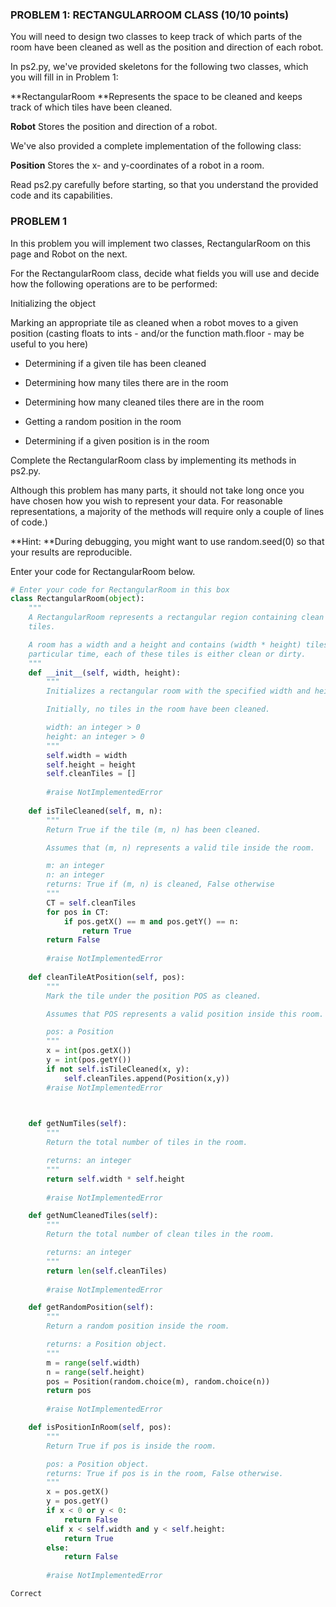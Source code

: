 ### PROBLEM 1: RECTANGULARROOM CLASS  (10/10 points)

You will need to design two classes to keep track of which parts of the room have been cleaned as well as the position and direction of each robot.

In ps2.py, we've provided skeletons for the following two classes, which you will fill in in Problem 1:

**RectangularRoom
**Represents the space to be cleaned and keeps track of which tiles have been cleaned.

**Robot**
Stores the position and direction of a robot.

We've also provided a complete implementation of the following class:

**Position**
Stores the x- and y-coordinates of a robot in a room.

Read ps2.py carefully before starting, so that you understand the provided code and its capabilities.

### PROBLEM 1

In this problem you will implement two classes, RectangularRoom on this page and Robot on the next.

For the RectangularRoom class, decide what fields you will use and decide how the following operations are to be performed:

Initializing the object

Marking an appropriate tile as cleaned when a robot moves to a given position (casting floats to ints - and/or the function math.floor - may be useful to you here)

- Determining if a given tile has been cleaned

- Determining how many tiles there are in the room

- Determining how many cleaned tiles there are in the room

- Getting a random position in the room

- Determining if a given position is in the room

Complete the RectangularRoom class by implementing its methods in ps2.py.

Although this problem has many parts, it should not take long once you have chosen how you wish to represent your data. For reasonable representations, a majority of the methods will require only a couple of lines of code.)

**Hint:
**During debugging, you might want to use random.seed(0) so that your results are reproducible.

Enter your code for RectangularRoom below.

```python
# Enter your code for RectangularRoom in this box
class RectangularRoom(object):
    """
    A RectangularRoom represents a rectangular region containing clean or dirty
    tiles.

    A room has a width and a height and contains (width * height) tiles. At any
    particular time, each of these tiles is either clean or dirty.
    """
    def __init__(self, width, height):
        """
        Initializes a rectangular room with the specified width and height.

        Initially, no tiles in the room have been cleaned.

        width: an integer > 0
        height: an integer > 0
        """
        self.width = width
        self.height = height
        self.cleanTiles = []
        
        #raise NotImplementedError
        
    def isTileCleaned(self, m, n):
        """
        Return True if the tile (m, n) has been cleaned.

        Assumes that (m, n) represents a valid tile inside the room.

        m: an integer
        n: an integer
        returns: True if (m, n) is cleaned, False otherwise
        """
        CT = self.cleanTiles
        for pos in CT:
            if pos.getX() == m and pos.getY() == n:
                return True
        return False
                
        #raise NotImplementedError
        
    def cleanTileAtPosition(self, pos):
        """
        Mark the tile under the position POS as cleaned.

        Assumes that POS represents a valid position inside this room.

        pos: a Position
        """
        x = int(pos.getX())
        y = int(pos.getY())
        if not self.isTileCleaned(x, y):         
            self.cleanTiles.append(Position(x,y))        
        #raise NotImplementedError


    
    def getNumTiles(self):
        """
        Return the total number of tiles in the room.

        returns: an integer
        """
        return self.width * self.height
        
        #raise NotImplementedError

    def getNumCleanedTiles(self):
        """
        Return the total number of clean tiles in the room.

        returns: an integer
        """
        return len(self.cleanTiles)
        
        #raise NotImplementedError

    def getRandomPosition(self):
        """
        Return a random position inside the room.

        returns: a Position object.
        """
        m = range(self.width)
        n = range(self.height)
        pos = Position(random.choice(m), random.choice(n))
        return pos
        
        #raise NotImplementedError

    def isPositionInRoom(self, pos):
        """
        Return True if pos is inside the room.

        pos: a Position object.
        returns: True if pos is in the room, False otherwise.
        """
        x = pos.getX()
        y = pos.getY()
        if x < 0 or y < 0:
            return False
        elif x < self.width and y < self.height:
            return True
        else:
            return False
                
        #raise NotImplementedError
```

	Correct